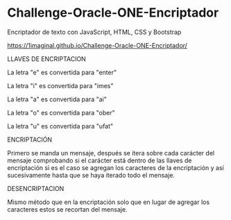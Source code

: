 # Challenge-Oracle-ONE-Encriptador
Encriptador de texto con JavaScript, HTML, CSS y Bootstrap

https://1imaginal.github.io/Challenge-Oracle-ONE-Encriptador/

LLAVES DE ENCRIPTACION

La letra "e" es convertida para "enter"

La letra "i" es convertida para "imes"

La letra "a" es convertida para "ai"

La letra "o" es convertida para "ober"

La letra "u" es convertida para "ufat"


ENCRIPTACIÓN

Primero se manda un mensaje, después se itera sobre cada carácter del mensaje comprobando si el carácter está dentro de las llaves de encriptación
si es el caso se agregan los caracteres de la encriptación y así sucesivamente hasta que se haya iterado todo el mensaje.

DESENCRIPTACION

Mismo método que en la encriptación solo que en lugar de agregar los caracteres estos se recortan del mensaje.



